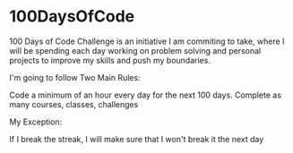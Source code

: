 # 100DaysOfCode

100 Days of Code Challenge is an initiative I am commiting to take, where I will be spending each day working on problem solving and personal projects to improve my skills and push my boundaries.

I'm going to follow Two Main Rules:

Code a minimum of an hour every day for the next 100 days.
Complete as many courses, classes, challenges 

My Exception:

If I break the streak, I will make sure that I won't break it the next day
